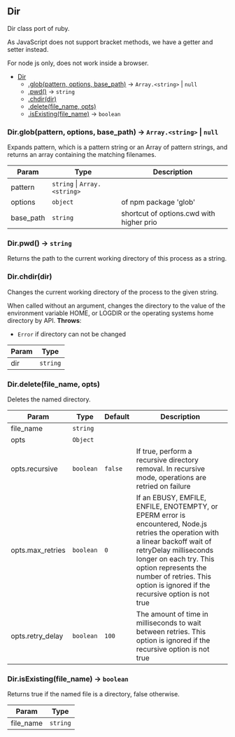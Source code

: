 <a name="Dir"></a>

## Dir
Dir class port of ruby.As JavaScript does not support bracket methods, we have a getter and setter instead.For node js only, does not work inside a browser.

* [Dir](#Dir)
    * [.glob(pattern, options, base_path)](#Dir.glob) &rarr; <code>Array.&lt;string&gt;</code> \| <code>null</code>
    * [.pwd()](#Dir.pwd) &rarr; <code>string</code>
    * [.chdir(dir)](#Dir.chdir)
    * [.delete(file_name, opts)](#Dir.delete)
    * [.isExisting(file_name)](#Dir.isExisting) &rarr; <code>boolean</code>

<a name="Dir.glob"></a>

### Dir.glob(pattern, options, base_path) &rarr; <code>Array.&lt;string&gt;</code> \| <code>null</code>
Expands pattern, which is a pattern string or an Array of patternstrings, and returns an array containing the matching filenames.

| Param | Type | Description |
| --- | --- | --- |
| pattern | <code>string</code> \| <code>Array.&lt;string&gt;</code> |  |
| options | <code>object</code> | of npm package 'glob' |
| base_path | <code>string</code> | shortcut of options.cwd with higher prio |

<a name="Dir.pwd"></a>

### Dir.pwd() &rarr; <code>string</code>
Returns the path to the current working directory of this process as a string.
<a name="Dir.chdir"></a>

### Dir.chdir(dir)
Changes the current working directory of the process to the given string.When called without an argument, changes the directory to the value of theenvironment variable HOME, or LOGDIR or the operating systems home directory by API.
**Throws**:

- <code>Error</code> if directory can not be changed


| Param | Type |
| --- | --- |
| dir | <code>string</code> | 

<a name="Dir.delete"></a>

### Dir.delete(file_name, opts)
Deletes the named directory.

| Param | Type | Default | Description |
| --- | --- | --- | --- |
| file_name | <code>string</code> |  |  |
| opts | <code>Object</code> |  |  |
| opts.recursive | <code>boolean</code> | <code>false</code> | If true, perform a recursive directory removal. In recursive mode, operations are retried on failure |
| opts.max_retries | <code>boolean</code> | <code>0</code> | If an EBUSY, EMFILE, ENFILE, ENOTEMPTY, or EPERM error is encountered, Node.js retries the operation with a linear backoff wait of retryDelay milliseconds longer on each try. This option represents the number of retries. This option is ignored if the recursive option is not true |
| opts.retry_delay | <code>boolean</code> | <code>100</code> | The amount of time in milliseconds to wait between retries. This option is ignored if the recursive option is not true |

<a name="Dir.isExisting"></a>

### Dir.isExisting(file_name) &rarr; <code>boolean</code>
Returns true if the named file is a directory, false otherwise.

| Param | Type |
| --- | --- |
| file_name | <code>string</code> | 

